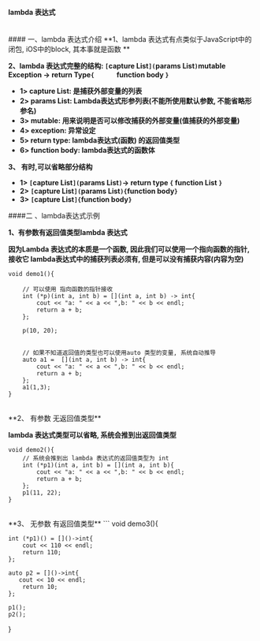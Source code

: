 #### lambda 表达式



<br>
#### 一、lambda 表达式介绍
**1、lambda 表达式有点类似于JavaScript中的闭包, iOS中的block, 其本事就是函数
**

**2、lambda 表达式完整的结构:
 `[`capture List`](`params List`)`mutable Exception -> return Type`{`
&emsp;&emsp;&emsp;function body
 `}`**
- **1> capture List: 是捕获外部变量的列表**
- **2> params List: Lambda表达式形参列表(不能所使用默认参数, 不能省略形参名)**
- **3> mutable: 用来说明是否可以修改捕获的外部变量(值捕获的外部变量)**
- **4> exception: 异常设定**
- **5> return type: lambda表达式(函数) 的返回值类型**
- **6> function body: lambda表达式的函数体**

**3、 有时,可以省略部分结构**
- **1> `[`capture List`](`params List`)`-> return type `{` function List `}`**
- **2> `[`capture List`](`params List`){`function body`}`**
- **3> `[`capture List`]{`function body`}`**






####二 、lambda表达式示例

**1、有参数有返回值类型lambda 表达式**

**因为Lambda 表达式的本质是一个函数, 因此我们可以使用一个指向函数的指针,接收它
lambda表达式中的捕获列表必须有, 但是可以没有捕获内容(内容为空)**
```
void demo1(){
    
    // 可以使用 指向函数的指针接收
    int (*p)(int a, int b) = [](int a, int b) -> int{
        cout << "a: " << a << ",b: " << b << endl;
        return a + b;
    };
    
    p(10, 20);
    
    
    // 如果不知道返回值的类型也可以使用auto 类型的变量, 系统自动推导
    auto a1 =  [](int a, int b) -> int{
        cout << "a: " << a << ",b: " << b << endl;
        return a + b;
    };
    a1(1,3);
}
```


<br>
**2、 有参数 无返回值类型**

**lambda 表达式类型可以省略, 系统会推到出返回值类型**
```
void demo2(){
    // 系统会推到出 lambda 表达式的返回值类型为 int
    int (*p1)(int a, int b) = [](int a, int b){
        cout << "a: " << a << ",b: " << b << endl;
        return a + b;
    };
    p1(11, 22);
}
```



<br>
**3、 无参数 有返回值类型**
```
void demo3(){
    
    int (*p1)() = []()->int{
        cout << 110 << endl;
        return 110;
    };

    auto p2 = []()->int{
       cout << 10 << endl;
        return 10;
    };

    p1();
    p2();
    
}
```
